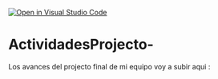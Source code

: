 [![Open in Visual Studio Code](https://classroom.github.com/assets/open-in-vscode-c66648af7eb3fe8bc4f294546bfd86ef473780cde1dea487d3c4ff354943c9ae.svg)](https://classroom.github.com/online_ide?assignment_repo_id=8461539&assignment_repo_type=AssignmentRepo)
# ActividadesProjecto-
Los avances del projecto final de mi equipo voy a subir aqui : 
